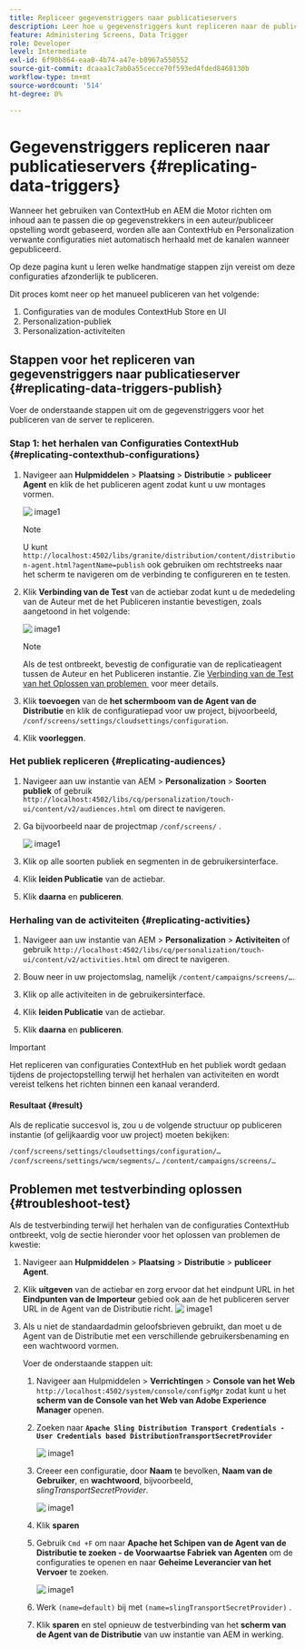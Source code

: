 ```yaml
---
title: Repliceer gegevenstriggers naar publicatieservers
description: Leer hoe u gegevenstriggers kunt repliceren naar de publicatieserver voor AEM Screens.
feature: Administering Screens, Data Trigger
role: Developer
level: Intermediate
exl-id: 6f90b864-eaa0-4b74-a47e-b0967a550552
source-git-commit: dcaaa1c7ab0a55cecce70f593ed4fded8468130b
workflow-type: tm+mt
source-wordcount: '514'
ht-degree: 0%

---
```


# Gegevenstriggers repliceren naar publicatieservers {#replicating-data-triggers}

Wanneer het gebruiken van ContextHub en AEM die Motor richten om inhoud aan te passen die op gegevenstrekkers in een auteur/publiceer opstelling wordt gebaseerd, worden alle aan ContextHub en Personalization verwante configuraties niet automatisch herhaald met de kanalen wanneer gepubliceerd.

Op deze pagina kunt u leren welke handmatige stappen zijn vereist om deze configuraties afzonderlijk te publiceren.

Dit proces komt neer op het manueel publiceren van het volgende:

1. Configuraties van de modules ContextHub Store en UI
1. Personalization-publiek
1. Personalization-activiteiten

## Stappen voor het repliceren van gegevenstriggers naar publicatieserver {#replicating-data-triggers-publish}

Voer de onderstaande stappen uit om de gegevenstriggers voor het publiceren van de server te repliceren.

### Stap 1: het herhalen van Configuraties ContextHub {#replicating-contexthub-configurations}

1. Navigeer aan **Hulpmiddelen** > **Plaatsing** > **Distributie** > **publiceer Agent** en klik de het publiceren agent zodat kunt u uw montages vormen.

   ![&#x200B; image1 &#x200B;](/help/user-guide/assets/replicating-triggers/replicating-triggers1.png)

   >[!NOTE]
   >
   >U kunt `http://localhost:4502/libs/granite/distribution/content/distribution-agent.html?agentName=publish` ook gebruiken om rechtstreeks naar het scherm te navigeren om de verbinding te configureren en te testen.

1. Klik **Verbinding van de Test** van de actiebar zodat kunt u de mededeling van de Auteur met de het Publiceren instantie bevestigen, zoals aangetoond in het volgende:

   ![&#x200B; image1 &#x200B;](/help/user-guide/assets/replicating-triggers/replicating-triggers2.png)

   >[!NOTE]
   >
   >Als de test ontbreekt, bevestig de configuratie van de replicatieagent tussen de Auteur en het Publiceren instantie. Zie [&#x200B; Verbinding van de Test van het Oplossen van problemen &#x200B;](/help/user-guide/replicating-data-triggers.md#troubleshoot-test) voor meer details.

1. Klik **toevoegen** van de **het schermboom van de Agent van de Distributie** en klik de configuratiepad voor uw project, bijvoorbeeld, `/conf/screens/settings/cloudsettings/configuration`.

1. Klik **voorleggen**.

### Het publiek repliceren {#replicating-audiences}

1. Navigeer aan uw instantie van AEM > **Personalization** > **Soorten publiek** of gebruik `http://localhost:4502/libs/cq/personalization/touch-ui/content/v2/audiences.html` om direct te navigeren.

1. Ga bijvoorbeeld naar de projectmap `/conf/screens/` .

   ![&#x200B; image1 &#x200B;](/help/user-guide/assets/replicating-triggers/replicating-triggers10.png)

1. Klik op alle soorten publiek en segmenten in de gebruikersinterface.

1. Klik **leiden Publicatie** van de actiebar.

1. Klik **daarna** en **publiceren**.

### Herhaling van de activiteiten {#replicating-activities}

1. Navigeer aan uw instantie van AEM > **Personalization** > **Activiteiten** of gebruik `http://localhost:4502/libs/cq/personalization/touch-ui/content/v2/activities.html` om direct te navigeren.

1. Bouw neer in uw projectomslag, namelijk `/content/campaigns/screens/…`.

1. Klik op alle activiteiten in de gebruikersinterface.

1. Klik **leiden Publicatie** van de actiebar.

1. Klik **daarna** en **publiceren**.

>[!IMPORTANT]
>
>Het repliceren van configuraties ContextHub en het publiek wordt gedaan tijdens de projectopstelling terwijl het herhalen van activiteiten en wordt vereist telkens het richten binnen een kanaal veranderd.

#### Resultaat {#result}

Als de replicatie succesvol is, zou u de volgende structuur op publiceren instantie (of gelijkaardig voor uw project) moeten bekijken:

`/conf/screens/settings/cloudsettings/configuration/…`
`/conf/screens/settings/wcm/segments/…`
`/content/campaigns/screens/…`

## Problemen met testverbinding oplossen {#troubleshoot-test}

Als de testverbinding terwijl het herhalen van de configuraties ContextHub ontbreekt, volg de sectie hieronder voor het oplossen van problemen de kwestie:

1. Navigeer aan **Hulpmiddelen** > **Plaatsing** > **Distributie** > **publiceer Agent**.

1. Klik **uitgeven** van de actiebar en zorg ervoor dat het eindpunt URL in het **Eindpunten van de Importeur** gebied ook aan de het publiceren server URL in de Agent van de Distributie richt.
   ![&#x200B; image1 &#x200B;](/help/user-guide/assets/replicating-triggers/replicating-triggers9.png)

1. Als u niet de standaardadmin geloofsbrieven gebruikt, dan moet u de Agent van de Distributie met een verschillende gebruikersbenaming en een wachtwoord vormen.

   Voer de onderstaande stappen uit:

   1. Navigeer aan Hulpmiddelen > **Verrichtingen** > **Console van het Web** `http://localhost:4502/system/console/configMgr` zodat kunt u het **scherm van de Console van het Web van Adobe Experience Manager** openen.
   1. Zoeken naar **`Apache Sling Distribution Transport Credentials - User Credentials based DistributionTransportSecretProvider`**

      ![&#x200B; image1 &#x200B;](/help/user-guide/assets/replicating-triggers/replicating-triggers6.png)

   1. Creeer een configuratie, door **Naam** te bevolken, **Naam van de Gebruiker**, en **wachtwoord**, bijvoorbeeld, *slingTransportSecretProvider*.

      ![&#x200B; image1 &#x200B;](/help/user-guide/assets/replicating-triggers/replicating-triggers7.png)

   1. Klik **sparen**
   1. Gebruik `Cmd +F` om naar **Apache het Schipen van de Agent van de Distributie te zoeken - de Voorwaartse Fabriek van Agenten** om de configuraties te openen en naar **Geheime Leverancier van het Vervoer** te zoeken.

      ![&#x200B; image1 &#x200B;](/help/user-guide/assets/replicating-triggers/replicating-triggers8.png)

   1. Werk `(name=default)` bij met `(name=slingTransportSecretProvider)` .
   1. Klik **sparen** en stel opnieuw de testverbinding van het **scherm van de Agent van de Distributie** van uw instantie van AEM in werking.
